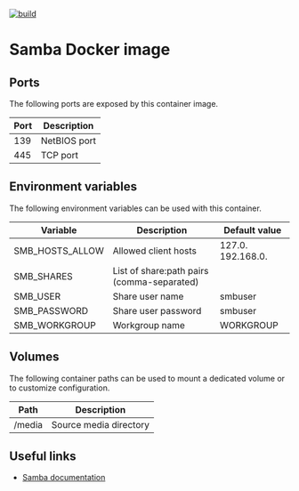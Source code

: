 [![build](https://github.com/fab-infra/docker-samba/actions/workflows/build.yml/badge.svg)](https://github.com/fab-infra/docker-samba/actions/workflows/build.yml)

# Samba Docker image

## Ports

The following ports are exposed by this container image.

| Port | Description |
| ---- | ----------- |
| 139 | NetBIOS port |
| 445 | TCP port |

## Environment variables

The following environment variables can be used with this container.

| Variable | Description | Default value |
| -------- | ----------- | ------------- |
| SMB_HOSTS_ALLOW | Allowed client hosts | 127.0. 192.168.0. |
| SMB_SHARES | List of share:path pairs (comma-separated) | |
| SMB_USER | Share user name | smbuser |
| SMB_PASSWORD | Share user password | smbuser |
| SMB_WORKGROUP | Workgroup name | WORKGROUP |

## Volumes

The following container paths can be used to mount a dedicated volume or to customize configuration.

| Path | Description |
| ---- | ----------- |
| /media | Source media directory |

## Useful links

- [Samba documentation](https://wiki.samba.org/index.php/User_Documentation)

